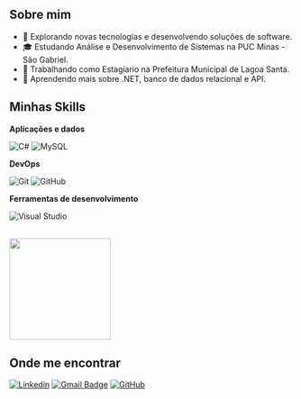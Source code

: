 ## Sobre mim

- 🤔 Explorando novas tecnologias e desenvolvendo soluções de software.
- 🎓 Estudando Análise e Desenvolvimento de Sistemas na PUC Minas - São Gabriel.
- 💼 Trabalhando como Estagíario na Prefeitura Municipal de Lagoa Santa.
- 🌱 Aprendendo mais sobre .NET, banco de dados relacional e API.

## Minhas Skills

**Aplicações e dados**

![C#](https://img.shields.io/badge/C%23-333333?style=flat&logo=c-sharp&logoColor=00599C)
![MySQL](https://img.shields.io/badge/-MySQL-333333?style=flat&logo=mysql)

**DevOps**

![Git](https://img.shields.io/badge/-Git-333333?style=flat&logo=git)
![GitHub](https://img.shields.io/badge/-GitHub-333333?style=flat&logo=github)

**Ferramentas de desenvolvimento**

![Visual Studio](https://img.shields.io/badge/-Visual%20Studio-333333?style=flat&logo=visual-studio-code&logoColor=B603FC)

<br/>

<a href="https://github.com/brnxx" title="Perfil do Bruno">
  <img height="180em" src="https://github-readme-stats.vercel.app/api?username=brnxx&theme=dracula&show_icons=true" />
</a>

## Onde me encontrar

[![Linkedin](https://img.shields.io/badge/-brunomaraujo1598-blue?style=flat-square&logo=Linkedin&logoColor=white&link=https://www.linkedin.com/in/brunomaraujo1598/)](https://www.linkedin.com/in/brunomaraujo1598/)
[![Gmail Badge](https://img.shields.io/badge/Microsoft_Outlook-0078D4?style=flat-square&logo=microsoft-outlook&logoColor=white&link=mailto:bruno-moonteiro@hotmail.com)](mailto:bruno-moonteiro@hotmail.com)
[![GitHub](https://img.shields.io/github/followers/brnxx?label=follow&style=social)](https://github.com/brnxx)
